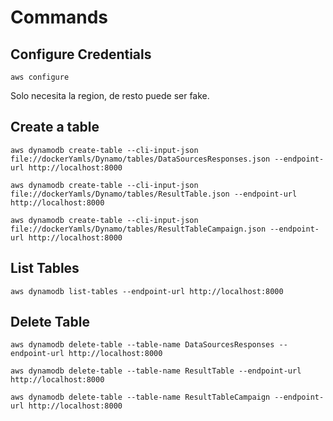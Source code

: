 # Commands

## Configure Credentials

```aws configure```

Solo necesita la region, de resto puede ser fake.

## Create a table
``` aws dynamodb create-table --cli-input-json file://dockerYamls/Dynamo/tables/DataSourcesResponses.json --endpoint-url http://localhost:8000 ```

``` aws dynamodb create-table --cli-input-json file://dockerYamls/Dynamo/tables/ResultTable.json --endpoint-url http://localhost:8000 ```

``` aws dynamodb create-table --cli-input-json file://dockerYamls/Dynamo/tables/ResultTableCampaign.json --endpoint-url http://localhost:8000 ```


## List Tables 
``` aws dynamodb list-tables --endpoint-url http://localhost:8000 ```


## Delete Table
``` aws dynamodb delete-table --table-name DataSourcesResponses --endpoint-url http://localhost:8000 ```

``` aws dynamodb delete-table --table-name ResultTable --endpoint-url http://localhost:8000 ```

``` aws dynamodb delete-table --table-name ResultTableCampaign --endpoint-url http://localhost:8000 ```
